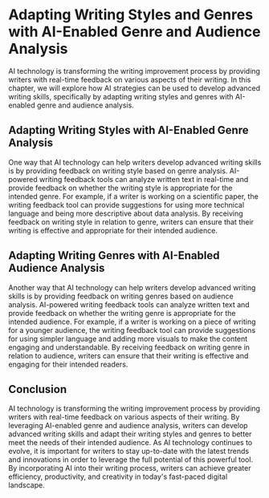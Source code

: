 Adapting Writing Styles and Genres with AI-Enabled Genre and Audience Analysis
===============================================================================================================================================

AI technology is transforming the writing improvement process by providing writers with real-time feedback on various aspects of their writing. In this chapter, we will explore how AI strategies can be used to develop advanced writing skills, specifically by adapting writing styles and genres with AI-enabled genre and audience analysis.

Adapting Writing Styles with AI-Enabled Genre Analysis
------------------------------------------------------

One way that AI technology can help writers develop advanced writing skills is by providing feedback on writing style based on genre analysis. AI-powered writing feedback tools can analyze written text in real-time and provide feedback on whether the writing style is appropriate for the intended genre. For example, if a writer is working on a scientific paper, the writing feedback tool can provide suggestions for using more technical language and being more descriptive about data analysis. By receiving feedback on writing style in relation to genre, writers can ensure that their writing is effective and appropriate for their intended audience.

Adapting Writing Genres with AI-Enabled Audience Analysis
---------------------------------------------------------

Another way that AI technology can help writers develop advanced writing skills is by providing feedback on writing genres based on audience analysis. AI-powered writing feedback tools can analyze written text and provide feedback on whether the writing genre is appropriate for the intended audience. For example, if a writer is working on a piece of writing for a younger audience, the writing feedback tool can provide suggestions for using simpler language and adding more visuals to make the content engaging and understandable. By receiving feedback on writing genre in relation to audience, writers can ensure that their writing is effective and engaging for their intended readers.

Conclusion
----------

AI technology is transforming the writing improvement process by providing writers with real-time feedback on various aspects of their writing. By leveraging AI-enabled genre and audience analysis, writers can develop advanced writing skills and adapt their writing styles and genres to better meet the needs of their intended audience. As AI technology continues to evolve, it is important for writers to stay up-to-date with the latest trends and innovations in order to leverage the full potential of this powerful tool. By incorporating AI into their writing process, writers can achieve greater efficiency, productivity, and creativity in today's fast-paced digital landscape.
